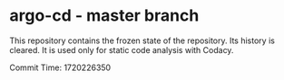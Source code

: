 # argo-cd - master branch

This repository contains the frozen state of the repository.
Its history is cleared. It is used only for static code
analysis with Codacy.

Commit Time: 1720226350